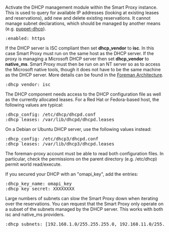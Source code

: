 
Activate the DHCP management module within the Smart Proxy instance.  This is used to query for available IP addresses (looking at existing leases and reservations), add new and delete existing reservations.  It cannot manage subnet declarations, which should be managed by another means (e.g. [puppet-dhcp](https://github.com/theforeman/puppet-dhcp)).

<pre>
:enabled: https
</pre>

If the DHCP server is ISC compliant then set **dhcp_vendor** to **isc**. In this case Smart Proxy must run on the same host as the DHCP server.
If the proxy is managing a Microsoft DHCP server then set **dhcp_vendor** to **native_ms**. Smart Proxy must then be run on an NT server so as to access the Microsoft native tools, though it does not have to be the same machine as the DHCP server. More details can be found in the [Foreman Architecture](/manuals/{{page.version}}/index.html#ForemanArchitecture).

<pre>
:dhcp_vendor: isc
</pre>

The DHCP component needs access to the DHCP configuration file as well as the currently allocated leases.  For a Red Hat or Fedora-based host, the following values are typical:
<pre>
:dhcp_config: /etc/dhcp/dhcpd.conf
:dhcp_leases: /var/lib/dhcpd/dhcpd.leases
</pre>

On a Debian or Ubuntu DHCP server, use the following values instead:
<pre>
:dhcp_config: /etc/dhcp3/dhcpd.conf
:dhcp_leases: /var/lib/dhcp3/dhcpd.leases
</pre>

<div class="alert alert-info">The foreman-proxy account must be able to read both configuration files.  In particular, check the permissions on the parent directory (e.g. /etc/dhcp) permit world read/execute.</div>

If you secured your DHCP with an "omapi_key", add the entries:
<pre>
:dhcp_key_name: omapi_key
:dhcp_key_secret: XXXXXXXX
</pre>

Large numbers of subnets can slow the Smart Proxy down when iterating over the reservations.  You can request that the Smart Proxy only operate on a subset of the subnets managed by the DHCP server.  This works with both isc and native_ms providers.
<pre>
:dhcp_subnets: [192.168.1.0/255.255.255.0, 192.168.11.0/255.255.255.0]
</pre>
